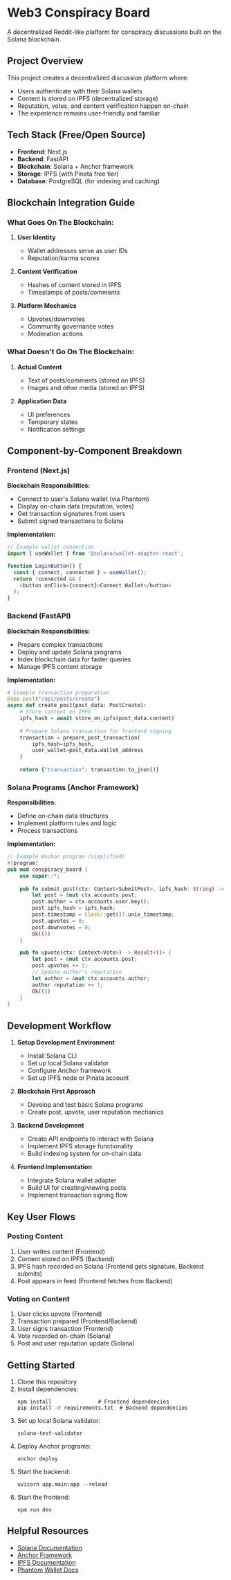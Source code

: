 # Web3 Conspiracy Board

A decentralized Reddit-like platform for conspiracy discussions built on the Solana blockchain.

## Project Overview

This project creates a decentralized discussion platform where:
- Users authenticate with their Solana wallets
- Content is stored on IPFS (decentralized storage)
- Reputation, votes, and content verification happen on-chain
- The experience remains user-friendly and familiar

## Tech Stack (Free/Open Source)

- **Frontend**: Next.js
- **Backend**: FastAPI
- **Blockchain**: Solana + Anchor framework
- **Storage**: IPFS (with Pinata free tier)
- **Database**: PostgreSQL (for indexing and caching)

## Blockchain Integration Guide

### What Goes On The Blockchain:

1. **User Identity**
   - Wallet addresses serve as user IDs
   - Reputation/karma scores

2. **Content Verification**
   - Hashes of content stored in IPFS
   - Timestamps of posts/comments

3. **Platform Mechanics**
   - Upvotes/downvotes
   - Community governance votes
   - Moderation actions

### What Doesn't Go On The Blockchain:

1. **Actual Content**
   - Text of posts/comments (stored on IPFS)
   - Images and other media (stored on IPFS)

2. **Application Data**
   - UI preferences
   - Temporary states
   - Notification settings

## Component-by-Component Breakdown

### Frontend (Next.js)

**Blockchain Responsibilities:**
- Connect to user's Solana wallet (via Phantom)
- Display on-chain data (reputation, votes)
- Get transaction signatures from users
- Submit signed transactions to Solana

**Implementation:**
```javascript
// Example wallet connection
import { useWallet } from '@solana/wallet-adapter-react';

function LoginButton() {
  const { connect, connected } = useWallet();
  return !connected && (
    <button onClick={connect}>Connect Wallet</button>
  );
}
```

### Backend (FastAPI)

**Blockchain Responsibilities:**
- Prepare complex transactions
- Deploy and update Solana programs
- Index blockchain data for faster queries
- Manage IPFS content storage

**Implementation:**
```python
# Example transaction preparation
@app.post("/api/posts/create")
async def create_post(post_data: PostCreate):
    # Store content on IPFS
    ipfs_hash = await store_on_ipfs(post_data.content)
    
    # Prepare Solana transaction for frontend signing
    transaction = prepare_post_transaction(
        ipfs_hash=ipfs_hash,
        user_wallet=post_data.wallet_address
    )
    
    return {"transaction": transaction.to_json()}
```

### Solana Programs (Anchor Framework)

**Responsibilities:**
- Define on-chain data structures
- Implement platform rules and logic
- Process transactions

**Implementation:**
```rust
// Example Anchor program (simplified)
#[program]
pub mod conspiracy_board {
    use super::*;
    
    pub fn submit_post(ctx: Context<SubmitPost>, ipfs_hash: String) -> Result<()> {
        let post = &mut ctx.accounts.post;
        post.author = ctx.accounts.user.key();
        post.ipfs_hash = ipfs_hash;
        post.timestamp = Clock::get()?.unix_timestamp;
        post.upvotes = 0;
        post.downvotes = 0;
        Ok(())
    }

    pub fn upvote(ctx: Context<Vote>) -> Result<()> {
        let post = &mut ctx.accounts.post;
        post.upvotes += 1;
        // Update author's reputation
        let author = &mut ctx.accounts.author;
        author.reputation += 1;
        Ok(())
    }
}
```

## Development Workflow

1. **Setup Development Environment**
   - Install Solana CLI
   - Set up local Solana validator
   - Configure Anchor framework
   - Set up IPFS node or Pinata account

2. **Blockchain First Approach**
   - Develop and test basic Solana programs
   - Create post, upvote, user reputation mechanics

3. **Backend Development**
   - Create API endpoints to interact with Solana
   - Implement IPFS storage functionality
   - Build indexing system for on-chain data

4. **Frontend Implementation**
   - Integrate Solana wallet adapter
   - Build UI for creating/viewing posts
   - Implement transaction signing flow

## Key User Flows

### Posting Content
1. User writes content (Frontend)
2. Content stored on IPFS (Backend)
3. IPFS hash recorded on Solana (Frontend gets signature, Backend submits)
4. Post appears in feed (Frontend fetches from Backend)

### Voting on Content
1. User clicks upvote (Frontend)
2. Transaction prepared (Frontend/Backend)
3. User signs transaction (Frontend)
4. Vote recorded on-chain (Solana)
5. Post and user reputation update (Solana)

## Getting Started

1. Clone this repository
2. Install dependencies:
   ```
   npm install               # Frontend dependencies
   pip install -r requirements.txt  # Backend dependencies
   ```
3. Set up local Solana validator:
   ```
   solana-test-validator
   ```
4. Deploy Anchor programs:
   ```
   anchor deploy
   ```
5. Start the backend:
   ```
   uvicorn app.main:app --reload
   ```
6. Start the frontend:
   ```
   npm run dev
   ```

## Helpful Resources

- [Solana Documentation](https://docs.solana.com/)
- [Anchor Framework](https://www.anchor-lang.com/)
- [IPFS Documentation](https://docs.ipfs.io/)
- [Phantom Wallet Docs](https://docs.phantom.app/)
